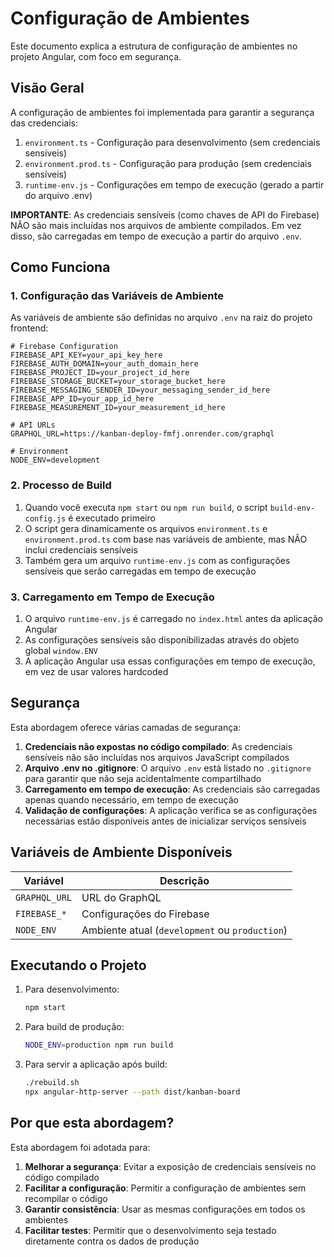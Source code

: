# Configuração de Ambientes

Este documento explica a estrutura de configuração de ambientes no projeto Angular, com foco em segurança.

## Visão Geral

A configuração de ambientes foi implementada para garantir a segurança das credenciais:

1. `environment.ts` - Configuração para desenvolvimento (sem credenciais sensíveis)
2. `environment.prod.ts` - Configuração para produção (sem credenciais sensíveis)
3. `runtime-env.js` - Configurações em tempo de execução (gerado a partir do arquivo .env)

**IMPORTANTE**: As credenciais sensíveis (como chaves de API do Firebase) NÃO são mais incluídas nos arquivos de ambiente compilados. Em vez disso, são carregadas em tempo de execução a partir do arquivo `.env`.

## Como Funciona

### 1. Configuração das Variáveis de Ambiente

As variáveis de ambiente são definidas no arquivo `.env` na raiz do projeto frontend:

```env
# Firebase Configuration
FIREBASE_API_KEY=your_api_key_here
FIREBASE_AUTH_DOMAIN=your_auth_domain_here
FIREBASE_PROJECT_ID=your_project_id_here
FIREBASE_STORAGE_BUCKET=your_storage_bucket_here
FIREBASE_MESSAGING_SENDER_ID=your_messaging_sender_id_here
FIREBASE_APP_ID=your_app_id_here
FIREBASE_MEASUREMENT_ID=your_measurement_id_here

# API URLs
GRAPHQL_URL=https://kanban-deploy-fmfj.onrender.com/graphql

# Environment
NODE_ENV=development
```

### 2. Processo de Build

1. Quando você executa `npm start` ou `npm run build`, o script `build-env-config.js` é executado primeiro
2. O script gera dinamicamente os arquivos `environment.ts` e `environment.prod.ts` com base nas variáveis de ambiente, mas NÃO inclui credenciais sensíveis
3. Também gera um arquivo `runtime-env.js` com as configurações sensíveis que serão carregadas em tempo de execução

### 3. Carregamento em Tempo de Execução

1. O arquivo `runtime-env.js` é carregado no `index.html` antes da aplicação Angular
2. As configurações sensíveis são disponibilizadas através do objeto global `window.ENV`
3. A aplicação Angular usa essas configurações em tempo de execução, em vez de usar valores hardcoded

## Segurança

Esta abordagem oferece várias camadas de segurança:

1. **Credenciais não expostas no código compilado**: As credenciais sensíveis não são incluídas nos arquivos JavaScript compilados
2. **Arquivo .env no .gitignore**: O arquivo `.env` está listado no `.gitignore` para garantir que não seja acidentalmente compartilhado
3. **Carregamento em tempo de execução**: As credenciais são carregadas apenas quando necessário, em tempo de execução
4. **Validação de configurações**: A aplicação verifica se as configurações necessárias estão disponíveis antes de inicializar serviços sensíveis

## Variáveis de Ambiente Disponíveis

| Variável | Descrição |
|----------|-----------|
| `GRAPHQL_URL` | URL do GraphQL |
| `FIREBASE_*` | Configurações do Firebase |
| `NODE_ENV` | Ambiente atual (`development` ou `production`) |

## Executando o Projeto

1. Para desenvolvimento:
   ```bash
   npm start
   ```

2. Para build de produção:
   ```bash
   NODE_ENV=production npm run build
   ```

3. Para servir a aplicação após build:
   ```bash
   ./rebuild.sh
   npx angular-http-server --path dist/kanban-board
   ```

## Por que esta abordagem?

Esta abordagem foi adotada para:

1. **Melhorar a segurança**: Evitar a exposição de credenciais sensíveis no código compilado
2. **Facilitar a configuração**: Permitir a configuração de ambientes sem recompilar o código
3. **Garantir consistência**: Usar as mesmas configurações em todos os ambientes
4. **Facilitar testes**: Permitir que o desenvolvimento seja testado diretamente contra os dados de produção 
